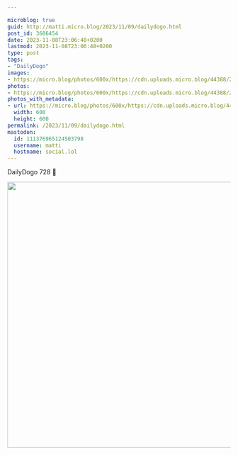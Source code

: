 ```yaml
---

microblog: true
guid: http://matti.micro.blog/2023/11/09/dailydogo.html
post_id: 3686454
date: 2023-11-08T23:06:48+0200
lastmod: 2023-11-08T23:06:48+0200
type: post
tags:
- "DailyDogo"
images:
- https://micro.blog/photos/600x/https://cdn.uploads.micro.blog/44388/2023/90fbed729fe944e69b69ad6b7f2f14d4.jpg
photos:
- https://micro.blog/photos/600x/https://cdn.uploads.micro.blog/44388/2023/90fbed729fe944e69b69ad6b7f2f14d4.jpg
photos_with_metadata:
- url: https://micro.blog/photos/600x/https://cdn.uploads.micro.blog/44388/2023/90fbed729fe944e69b69ad6b7f2f14d4.jpg
  width: 600
  height: 600
permalink: /2023/11/09/dailydogo.html
mastodon:
  id: 111376965124503798
  username: matti
  hostname: social.lol
---
```

DailyDogo 728 🐶

<img src="/media/uploads/2023/90fbed729fe944e69b69ad6b7f2f14d4.jpg" width="600" height="600" alt="" />
